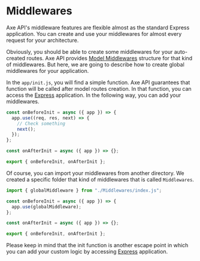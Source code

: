 # Middlewares

Axe API's middleware features are flexible almost as the standard Express application. You can create and use your middlewares for almost every request for your architecture.

Obviously, you should be able to create some middlewares for your auto-created routes. Axe API provides [Model Middlewares](/models/#middlewares) structure for that kind of middlewares. But here, we are going to describe how to create global middlewares for your application.

In the `app/init.js`, you will find a simple function. Axe API guarantees that function will be called after model routes creation. In that function, you can access the [Express](https://expressjs.com/en/starter/hello-world.html) application. In the following way, you can add your middlewares.

```js
const onBeforeInit = async ({ app }) => {
  app.use((req, res, next) => {
    // Check something
    next();
  });
};

const onAfterInit = async ({ app }) => {};

export { onBeforeInit, onAfterInit };
```

Of course, you can import your middlewares from another directory. We created a specific folder that kind of middlewares that is called `Middlewares`.

```js
import { globalMiddleware } from "./Middlewares/index.js";

const onBeforeInit = async ({ app }) => {
  app.use(globalMiddleware);
};

const onAfterInit = async ({ app }) => {};

export { onBeforeInit, onAfterInit };
```

Please keep in mind that the init function is another escape point in which you can add your custom logic by accessing [Express](https://expressjs.com/) application.

